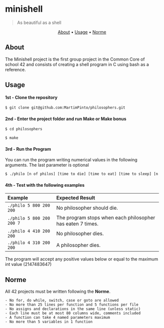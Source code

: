 # minishell
>As beautiful as a shell

</p>
<p align="center">
	<a href="#about">About</a> •
	<a href="#usage">Usage</a> •
	<a href="#norme">Norme</a>
</p>

## About
The Minishell project is the first group project in the Common Core of school 42 and consists of creating a shell program in C using bash as a reference. 


## Usage
#### 1st - Clone the repository
``` bash
$ git clone git@github.com:MartimPinto/philosophers.git
```
#### 2nd - Enter the project folder and run Make or Make bonus
``` bash
$ cd philosophers

$ make
```
#### 3rd - Run the Program
You can run the program writing numerical values in the following arguments. The last parameter is optional
```bash
$ ./philo [n of philos] [time to die] [time to eat] [time to sleep] [n times each philo must eat]
```
#### 4th - Test with the following examples

| Example | Expected Result |
| :-- | :-- |
| `./philo 5 800 200 200`           | No philosopher should die.                                     |
| `./philo 5 800 200 200 7`         | The program stops when each philosopher has eaten 7 times.     |
| `./philo 4 410 200 200`           | No philosopher dies.                                           |
| `./philo 4 310 200 200`           | A philosopher dies.                                            |

The program will accept any positive values below or equal to the maximum int value (2147483647)


## Norme

All 42 projects must be written following the **Norme**.

	- No for, do while, switch, case or goto are allowed
	- No more than 25 lines per function and 5 functions per file
	- No assigns and declarations in the same line (unless static)
 	- Each line must be at most 80 columns wide, comments included
	- A function can take 4 named parameters maximum
	- No more than 5 variables in 1 function
